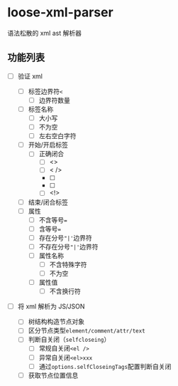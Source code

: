 # loose-xml-parser

语法松散的 xml ast 解析器

## 功能列表

-   [ ] 验证 xml

    -   [ ] 标签边界符`<`
        -   [ ] 边界符数量
    -   [ ] 标签名称
        -   [ ] 大小写
        -   [ ] 不为空
        -   [ ] 左右空白字符
    -   [ ] 开始/开启标签
        -   [ ] 正确闭合
            -   [ ] <>
            -   [ ] < />
            -   [ ] <?>
            -   [ ] <!-->
            -   [ ] <!>
    -   [ ] 结束/闭合标签
    -   [ ] 属性
        -   [ ] 不含等号`=`
        -   [ ] 含等号`=`
        -   [ ] 存在分号`"|'`边界符
        -   [ ] 不存在分号`"|'`边界符
        -   [ ] 属性名称
            -   [ ] 不含特殊字符
            -   [ ] 不为空
        -   [ ] 属性值
            -   [ ] 不含换行符

-   [ ] 将 xml 解析为 JS/JSON
    -   [ ] 树结构构造节点对象
    -   [ ] 区分节点类型`element/comment/attr/text`
    -   [ ] 判断自关闭（`selfcloseing`）
        -   [ ] 常规自关闭`<el />`
        -   [ ] 异常自关闭`<el>xxx`
        -   [ ] 通过`options.selfCloseingTags`配置判断自关闭
    -   [ ] 获取节点位置信息
